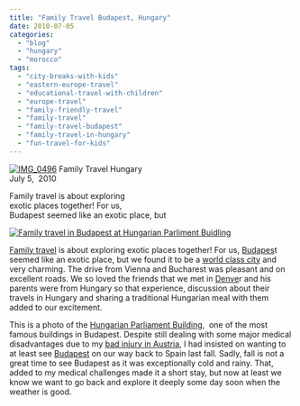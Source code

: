 ```yaml
---
title: "Family Travel Budapest, Hungary"
date: 2010-07-05
categories: 
  - "blog"
  - "hungary"
  - "morocco"
tags: 
  - "city-breaks-with-kids"
  - "eastern-europe-travel"
  - "educational-travel-with-children"
  - "europe-travel"
  - "family-friendly-travel"
  - "family-travel"
  - "family-travel-budapest"
  - "family-travel-in-hungary"
  - "fun-travel-for-kids"
---
```


 [![IMG_0496](https://pub-ac94b3f306b24c0dba4238943c97f2e1.r2.dev/6a00e5502a950788330133f1f6ea6f970b.jpg)](https://pub-ac94b3f306b24c0dba4238943c97f2e1.r2.dev/6a00e5502a950788330133f1f6ea6f970b.jpg) Family Travel Hungary  
July 5,  2010

Family travel is about exploring  
exotic places together! For us,  
Budapest seemed like an exotic place, but

<!--more-->

[![Family travel in Budapest at Hungarian Parliment Buidling ](https://pub-ac94b3f306b24c0dba4238943c97f2e1.r2.dev/6a00e5502a950788330134851c3cde970c.jpg "Family travel in Budapest at Hungarian Parliment Buidling ")](https://pub-ac94b3f306b24c0dba4238943c97f2e1.r2.dev/6a00e5502a950788330134851c3cde970c.jpg)  

[Family travel](http://soultravelers3new.local/2009/04/how-to-travel-the-world-as-a-digital-nomad-family.html) is about exploring exotic places together! For us, [Budapes](http://en.wikipedia.org/wiki/Budapest)t seemed like an exotic place, but we found it to be a [world class city](http://www.budapestinfo.hu/en/general_information) and very charming. The drive from Vienna and Bucharest was pleasant and on excellent roads. We so loved the friends that we met in [Denve](http://soultravelers3new.local/2009/03/castle-marne-trip-advisors-1-bb-in-denver.html)r and his parents were from Hungary so that experience, discussion about their travels in Hungary and sharing a traditional Hungarian meal with them added to our excitement.  
  
This is a photo of the [Hungarian Parliament Building](http://en.wikipedia.org/wiki/Hungarian_Parliament_Building),  one of the most famous buildings in Budapest. Despite still dealing with some major medical disadvantages due to my [bad injury in Austria](http://soultravelers3new.local/2009/09/-a-travelers-tragic-tale-handling-travel-disasters-medical-emergency-.html?cid=6a00e5502a950788330120a63d94cf970c), I had insisted on wanting to at least see [Budapest](http://wikitravel.org/en/Budapest) on our way back to Spain last fall. Sadly, fall is not a great time to see Budapest as it was exceptionally cold and rainy. That, added to my medical challenges made it a short stay, but now at least we know we want to go back and explore it deeply some day soon when the weather is good.
